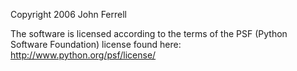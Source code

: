 Copyright 2006 John Ferrell

The software is licensed according to the terms of the PSF (Python Software Foundation) license found here: http://www.python.org/psf/license/